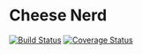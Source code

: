 # Cheese Nerd

[![Build Status](https://travis-ci.org/marcdel/cheese-nerd.svg?branch=master)](https://travis-ci.org/marcdel/cheese-nerd)
[![Coverage Status](https://coveralls.io/repos/github/marcdel/cheese-nerd/badge.svg?branch=master)](https://coveralls.io/github/marcdel/cheese-nerd?branch=master)